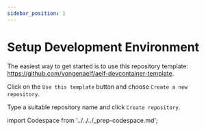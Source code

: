 ```yaml
---
sidebar_position: 1
---
```

# Setup Development Environment

The easiest way to get started is to use this repository template: https://github.com/yongenaelf/aelf-devcontainer-template.

Click on the `Use this template` button and choose `Create a new repository`.

Type a suitable repository name and click `Create repository`.

import Codespace from '../../../_prep-codespace.md';

<Codespace/>

